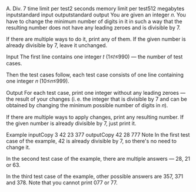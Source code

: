 A. Div. 7
time limit per test2 seconds
memory limit per test512 megabytes
inputstandard input
outputstandard output
You are given an integer 𝑛. You have to change the minimum number of digits in it in such a way that the resulting number does not have any leading zeroes and is divisible by 7.

If there are multiple ways to do it, print any of them. If the given number is already divisible by 7, leave it unchanged.

Input
The first line contains one integer 𝑡 (1≤𝑡≤990) — the number of test cases.

Then the test cases follow, each test case consists of one line containing one integer 𝑛 (10≤𝑛≤999).

Output
For each test case, print one integer without any leading zeroes — the result of your changes (i. e. the integer that is divisible by 7 and can be obtained by changing the minimum possible number of digits in 𝑛).

If there are multiple ways to apply changes, print any resulting number. If the given number is already divisible by 7, just print it.

Example
inputCopy
3
42
23
377
outputCopy
42
28
777
Note
In the first test case of the example, 42 is already divisible by 7, so there's no need to change it.

In the second test case of the example, there are multiple answers — 28, 21 or 63.

In the third test case of the example, other possible answers are 357, 371 and 378. Note that you cannot print 077 or 77.


